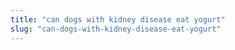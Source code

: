 ```yaml
---
title: "can dogs with kidney disease eat yogurt"
slug: "can-dogs-with-kidney-disease-eat-yogurt"
---
```


